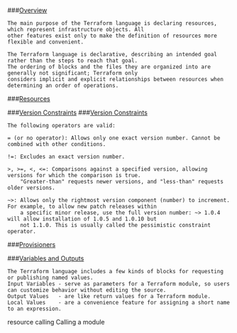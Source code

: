 ###[Overview](https://www.terraform.io/docs/language/index.html)
```text
The main purpose of the Terraform language is declaring resources, which represent infrastructure objects. All
other features exist only to make the definition of resources more flexible and convenient.

The Terraform language is declarative, describing an intended goal rather than the steps to reach that goal. 
The ordering of blocks and the files they are organized into are generally not significant; Terraform only 
considers implicit and explicit relationships between resources when determining an order of operations.
```
###[Resources](https://www.terraform.io/docs/language/resources/index.html)

###[Version Constraints](https://www.terraform.io/docs/language/providers/requirements.html#version-constraints)
###[Version Constraints](https://www.terraform.io/docs/language/expressions/version-constraints.html)
```text
The following operators are valid:

= (or no operator): Allows only one exact version number. Cannot be combined with other conditions.

!=: Excludes an exact version number.

>, >=, <, <=: Comparisons against a specified version, allowing versions for which the comparison is true. 
    "Greater-than" requests newer versions, and "less-than" requests older versions.

~>: Allows only the rightmost version component (number) to increment. For example, to allow new patch releases within 
    a specific minor release, use the full version number: ~> 1.0.4 will allow installation of 1.0.5 and 1.0.10 but 
    not 1.1.0. This is usually called the pessimistic constraint operator.
```
###[Provisioners](https://www.terraform.io/docs/language/resources/provisioners/index.html)

###[Variables and Outputs](https://www.terraform.io/docs/language/values/index.html)
```text
The Terraform language includes a few kinds of blocks for requesting or publishing named values.
Input Variables - serve as parameters for a Terraform module, so users can customize behavior without editing the source.
Output Values   - are like return values for a Terraform module.
Local Values    - are a convenience feature for assigning a short name to an expression.
```

resource calling
Calling a module 